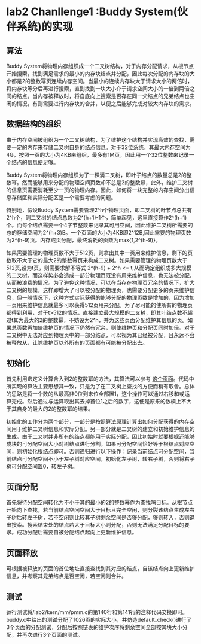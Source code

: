 # lab2 Chanllenge1 :Buddy System(伙伴系统)的实现

## 算法

Buddy System将物理内存组织成一个二叉树结构，对于内存分配请求，从根节点开始搜索，找到满足需求的最小的内存块结点并分配，因此每次分配的内存块的大小都是2的整数幂页连续内存空间。当最小的连续内存块大于请求大小的两倍时，将内存块等分后再进行搜索，直到找到一块大小介于请求空间大小的一倍到两倍之间的结点。当内存被释放时，将自底向上搜索是否存在同一父结点的兄弟结点也空闲的情况，有则需要进行内存块的合并，以便之后能够完成对较大内存块的需求。


## 数据结构的组织

由于内存空间被组织为一个二叉树结构，为了维护这个结构并实现高效的查找，需要一定的内存来存储二叉树自身的结点信息。对于32位系统，其最大内存空间为4G，按照一页的大小为4KB来组织，最多有1M页，因此用一个32位整数来记录一个结点的信息便足够。

Buddy System将物理内存组织为了一棵满二叉树，即叶子结点的数量总是2的整数幂。然而能够用来分配的物理空间页数却不总是2的整数幂，此外，维护二叉树的信息页需要消耗至少一页的物理内存。因此，如何将一块完整的内存空间分出信息存储区和实际分配区是一个需要考虑的问题。

特别地，假设Buddy System需要管理2^h个物理页面，即二叉树的叶节点总共有2^h个，则二叉树的结点总数为2^(h+1)-1个，简单起见，这里直接算作2^(h+1)个。而每个结点需要一个4字节整数来记录其可用空间，因此维护二叉树所需要的总的存储空间为2^(h+3)B。一个页面的大小为4KB即2^12B,因此需要的物理页数为2^(h-9)页。内存成页分配，最终消耗的页数为max{1,2^(h-9)}。

如果需要管理的物理页数不大于512页，则拿出其中一页用来维护信息，剩下的页数取不大于它的最大2的整数幂页来构成二叉树。如果需要管理的物理页数大于512页,设为t页，则需要求解不等式 2^(h-9) + 2^h <= t,从而确定组织成多大规模的二叉树。而这样势必会造成一部分物理页既没有用来维护信息，也无法被分配，从而被浪费的情况。为了避免这种情况，可以在当存在物理页冗余的情况下，扩大二叉树的规模，这样即增大了可以被分配的物理页，也需要分配更多的页来维护信息，但一般情况下，这种方式实际获得的能够分配的物理页数是增加的，因为增加一页用来维护信息就最多可以获得512页用来分配。为了尽可能的使所有的物理页都得到利用，对于t>512的情况，直接建立最大规模的二叉树，即其叶结点数不超过t其为最大的2的整数幂，不妨设为2^h，并为这些页面分配维护其信息的页。如果总页数再加倍维护页的情况下仍然有冗余，则使维护页和分配页同时加倍。对于二叉树中无法对应到物理页中的一部分结点，可以视为其已经被分配，且永远不会被释放从，让除维护页以外所有的页面都有可能被分配出去。


## 初始化

首先利用宏定义计算舍入到2的整数幂的方法，其算法可以参考 [这个页面](http://www.codeweblog.com/%E8%AE%A1%E7%AE%97%E5%A4%A7%E4%BA%8E%E6%88%96%E7%AD%89%E4%BA%8E%E6%AD%A3%E6%95%B4%E6%95%B0%E7%9A%842%E7%9A%84%E5%B9%82%E6%AC%A1%E6%96%B9%E6%95%B0/)。代码中所实现的算法主要思想其一致，只是为了在二叉树上查找的方便而稍有取舍。总体的思路是将一个数的从最高非0位到末位全部置1，这个操作可以通过右移和或运算完成。然后通过与运算取出其去掉首位1之后的数字，这便是原来的数模上不大于其自身的最大的2的整数幂的结果。

初始化的工作分为两个部分，一部分是按照算法原理计算出如何分配获得的内存空间用于维护二叉树信息和实际分配。另一部分就是二叉树的建立和初始维护信息的生成。由于二叉树并非所有的结点都能用于实际分配，因此初始时就要根据还能够成块的可分配空间大小对树结点进行分割。如果可分配空间恰好等于根结点对应空间，则初始化根结点即可。否则递归进行以下操作：记录当前结点可分配空间，当前结点可分配空间不小于左子树对应空间，初始化左子树，转右子树，否则将右子树可分配空间置0，转左子树。

## 页面分配

首先将待分配空间转化为不小于其的最小的2的整数幂作为查找吗目标。从根节点开始向下查找，若当前结点空闲空间大于目标且完全空闲，则分裂该结点生成左右子树后转左子树，若不空闲则比较其子树剩余空间是否够分配，够则转入，否则退出搜索。搜索结束处的结点若大于目标大小则分配，否则无法满足分配目标的要求。成功分配后需要自被分配结点起向上更新维护信息。

## 页面释放

可根据被释放的页面的首位地址直接查找到其对应的结点，自该结点向上更新维护信息，并考察其兄弟结点是否空闲，若空闲则合并。

## 测试

运行测试将/lab2/kern/mm/pmm.c的第140行和第141行的注释代码交换即可。buddy.c中给出的测试分配了1026页的实际大小，并仿造default_check()进行了3个页面的分配测试，分配后按照链表的维护次序将剩余空间全部按其块大小分配，并再次进行3个页面的测试。
